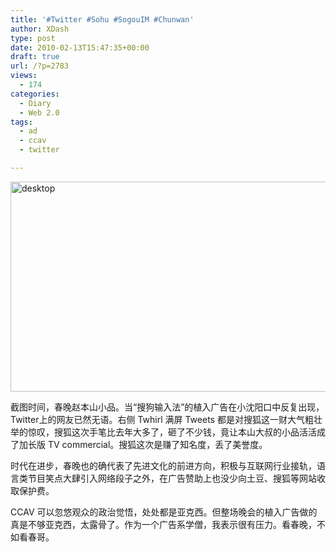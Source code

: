 ```yaml
---
title: '#Twitter #Sohu #SogouIM #Chunwan'
author: XDash
type: post
date: 2010-02-13T15:47:35+00:00
draft: true
url: /?p=2783
views:
  - 174
categories:
  - Diary
  - Web 2.0
tags:
  - ad
  - ccav
  - twitter

---
```

[<img loading="lazy" decoding="async" class="alignnone size-full wp-image-2784" title="desktop" src="http://www.fanbing.net/wp-content/uploads/2010/02/sogou.png" alt="desktop" width="538" height="336" srcset="http://xdash.one/wp-content/uploads/2010/02/sogou.png 1280w, http://xdash.one/wp-content/uploads/2010/02/sogou-300x187.png 300w, http://xdash.one/wp-content/uploads/2010/02/sogou-1024x640.png 1024w" sizes="(max-width: 538px) 100vw, 538px" />][1]

截图时间，春晚赵本山小品。当“搜狗输入法”的植入广告在小沈阳口中反复出现，Twitter上的网友已然无语。右侧 Twhirl 满屏 Tweets 都是对搜狐这一财大气粗壮举的惊叹，搜狐这次手笔比去年大多了，砸了不少钱，竟让本山大叔的小品活活成了加长版 TV commercial。搜狐这次是赚了知名度，丢了美誉度。

时代在进步，春晚也的确代表了先进文化的前进方向，积极与互联网行业接轨，语言类节目笑点大肆引入网络段子之外，在广告赞助上也没少向土豆、搜狐等网站收取保护费。

CCAV 可以忽悠观众的政治觉悟，处处都是亚克西。但整场晚会的植入广告做的真是不够亚克西，太露骨了。作为一个广告系学僧，我表示很有压力。看春晚，不如看春哥。

 [1]: http://www.fanbing.net/wp-content/uploads/2010/02/sogou.png